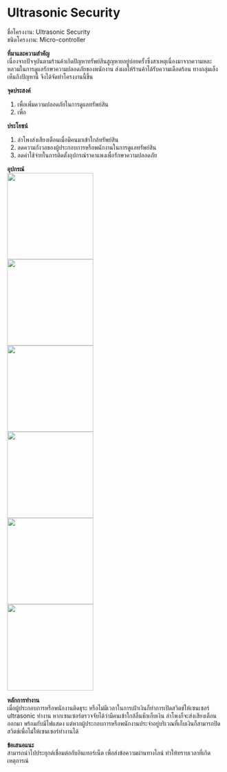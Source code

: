 # Ultrasonic Security

ชื่อโครงงาน: Ultrasonic Security<br>
ชนิดโครงงาน: Micro-controller<br>

<b>ที่มาและความสำคัญ</b><br>
  เนื่องจากปัจจุบันตามร้านค้าเกิดปัญหาทรัพย์สินสูญหายอยู่บ่อยครั้งซึ่งสาเหตุเนื่องมาจากความหละหลวมในการดูแลรักษาความปลอดภัยของพนักงาน ส่งผลให้ร้านค้าได้รับความเดือดร้อน ทางกลุ่มเล็งเห็นถึงปัญหานี้ จึงได้จัดทำโครงงานนี้ขึ้น
  
<b>จุดประสงค์</b><br>
  1. เพื่อเพิ่มความปลอดภัยในการดูแลทรัพย์สิน
  2. เพื่อ
  
<b>ประโยชน์</b><br>
  1. ลำโพงส่งเสียงเตือนเมื่อมีคนมาเข้าใกล้ทรัพย์สิน
  2. ลดความกังวลของผู้ประกอบการหรือพนักงานในการดูแลทรัพย์สิน
  3. ลดค่าใช้จ่ายในการติดตั้งอุปกรณ์ราคาแพงเพื่อรักษาความปลอดภัย

<b>อุปกรณ์</b><br>
<img src = "https://user-images.githubusercontent.com/88420671/166657183-22f6d4ba-c7f2-4973-ae8a-bf035c975bc5.png" width = "200px"><br>
<img src = "https://user-images.githubusercontent.com/88420671/166657335-da558e56-70c3-4f53-bf02-67b39a9bf3a5.png" width = "200px"><br>
<img src = "https://user-images.githubusercontent.com/88420671/166657359-38477cee-5dbf-4372-9ddc-a9e8da3870a4.png" width = "200px"><br>
<img src = "https://user-images.githubusercontent.com/88420671/166657383-98dbf3ad-286e-4024-9c63-781665dd4e9d.png" width = "200px"><br>
<img src = "https://user-images.githubusercontent.com/88420671/166657399-70d8aad2-9327-456c-8fae-c5e1e2358426.png" width = "200px"><br>
<img src = "https://user-images.githubusercontent.com/88420671/166657478-f4151467-0850-471a-a4c9-4a401f309b1f.png" width = "200px"><br>



<b>หลักการทำงาน</b><br>
  เมื่อผู้ประกอบการหรือพนักงานติดธุระ หรือไม่มีเวลาในการเฝ้าเงินก็ทำการเปิดสวิตช์ให้เซนเซอร์ ultrasonic ทำงาน หากเซนเซอร์ตรวจจับได้ว่ามีคนเข้าใกล้ลิ้นชักเก็บเงิน ลำโพงก็จะส่งเสียงเตือนออกมา
  พร้อมกับมีไฟแสดง แต่หากผู้ประกอบการหรือพนักงานประจำอยู่บริเวณที่เก็บเงินก็สามารถปิดสวิตช์เพื่อไม่ให้เซนเซอร์ทำงานได้
  
<b>ข้อเสนอแนะ</b><br>
  สามารถนำไปประยุกต์เชื่อมต่อกับอินเทอร์เน็ต เพื่อส่งข้อความผ่านทางไลน์ ทำให้ทราบเวลาที่เกิดเหตุการณ์


